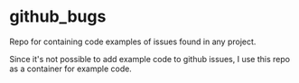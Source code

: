 # github_bugs
Repo for containing code examples of issues found in any project.

Since it's not possible to add example code to github issues, I use this repo as a container for example code.

